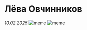 # Лёва Овчинников
*10.02.2025*
![meme](https://img01.rl0.ru/afisha/e1200x800i/daily.afisha.ru/uploads/images/2/7f/27f311fa0cc7d66b57fd8622350356bf.jpg)
![meme](https://img01.rl0.ru/afisha/e1200x800i/daily.afisha.ru/uploads/images/2/7f/27f311fa0cc7d66b57fd8622350356bf.jpg)
